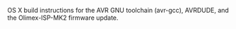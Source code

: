 OS X build instructions for the AVR GNU toolchain (avr-gcc), AVRDUDE, and the Olimex-ISP-MK2 firmware update.
